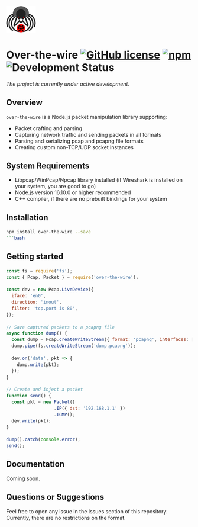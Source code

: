 <img src='assets/s1.svg' width='80'>

# Over-the-wire [![GitHub license](https://img.shields.io/github/license/vaguue/over-the-wire?style=flat)](https://github.com/vaguue/over-the-wire/blob/main/LICENSE) [![npm](https://img.shields.io/npm/v/over-the-wire)](https://www.npmjs.com/package/over-the-wire) ![Development Status](https://img.shields.io/badge/status-in_development-orange)

*The project is currently under active development.*

## Overview
`over-the-wire` is a Node.js packet manipulation library supporting:
- Packet crafting and parsing
- Capturing network traffic and sending packets in all formats
- Parsing and serializing pcap and pcapng file formats
- Creating custom non-TCP/UDP socket instances

## System Requirements
- Libpcap/WinPcap/Npcap library installed (if Wireshark is installed on your system, you are good to go)
- Node.js version 16.10.0 or higher recommended
- C++ compiler, if there are no prebuilt bindings for your system

## Installation

```bash
npm install over-the-wire --save
```bash
```

## Getting started

```javascript
const fs = require('fs');
const { Pcap, Packet } = require('over-the-wire');

const dev = new Pcap.LiveDevice({
  iface: 'en0',
  direction: 'inout',
  filter: 'tcp.port is 80',
});

// Save captured packets to a pcapng file
async function dump() {
  const dump = Pcap.createWriteStream({ format: 'pcapng', interfaces: [dev.iface] });
  dump.pipe(fs.createWriteStream('dump.pcapng'));

  dev.on('data', pkt => {
    dump.write(pkt);
  });
}

// Create and inject a packet
function send() {
  const pkt = new Packet()
                  .IP({ dst: '192.168.1.1' })
                  .ICMP();
  dev.write(pkt);
}

dump().catch(console.error);
send();
```

## Documentation

Coming soon.

## Questions or Suggestions
Feel free to open any issue in the Issues section of this repository. Currently, there are no restrictions on the format.
